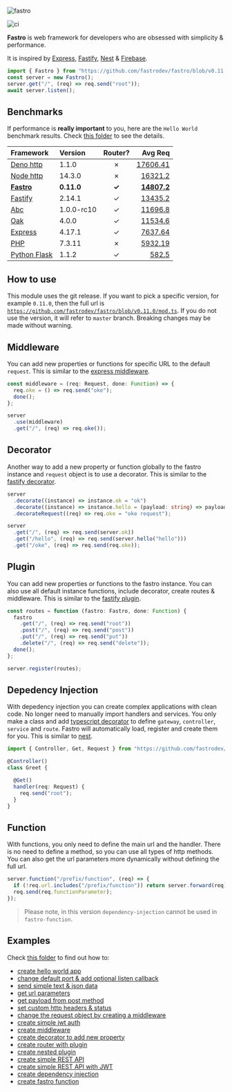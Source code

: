 ![fastro][logo]

![ci][ci]

**Fastro** is web framework for developers who are obsessed with simplicity & performance.

It is inspired by [Express](https://expressjs.com/), [Fastify](https://www.fastify.io/), [Nest](https://nestjs.com/) & [Firebase](https://firebase.google.com/).

```ts
import { Fastro } from "https://github.com/fastrodev/fastro/blob/v0.11.0/mod.ts";
const server = new Fastro();
server.get("/", (req) => req.send("root"));
await server.listen();
```

## Benchmarks
If performance is **really important** to you, here are the `Hello World` benchmark results. Check [this folder](https://github.com/fastrodev/fastro/tree/master/benchmarks) to see the details.

| Framework | Version | Router? | Avg Req |
| :-- | :-- | :--: | --: |
| [Deno http](https://github.com/fastrodev/fastro/blob/master/benchmarks/deno_http.ts) | 1.1.0 | &#10007; | [17606.41](https://github.com/fastrodev/fastro/blob/master/benchmarks/benchmark_deno.json) |
| [Node http](https://github.com/fastrodev/fastro/blob/master/benchmarks/node_http.js) | 14.3.0 | &#10007; | [16321.2](https://github.com/fastrodev/fastro/blob/master/benchmarks/benchmark_node.json) |
| [**Fastro**](https://github.com/fastrodev/fastro/blob/master/benchmarks/fastro.ts) | **0.11.0** | **&#10003;** | **[14807.2](https://github.com/fastrodev/fastro/blob/master/benchmarks/benchmark_fastro.json)**  |
| [Fastify](https://github.com/fastrodev/fastro/blob/master/benchmarks/fastify.js) | 2.14.1 | &#10003; | [13435.2](https://github.com/fastrodev/fastro/blob/master/benchmarks/benchmark_fastify.json) |
| [Abc](https://github.com/fastrodev/fastro/blob/master/benchmarks/abc.ts) | 1.0.0-rc10 | &#10003; | [11696.8](https://github.com/fastrodev/fastro/blob/master/benchmarks/benchmark_abc.json) |
| [Oak](https://github.com/fastrodev/fastro/blob/master/benchmarks/oak.ts) | 4.0.0 | &#10003; | [11534.6](https://github.com/fastrodev/fastro/blob/master/benchmarks/benchmark_oak.json) |
| [Express](https://github.com/fastrodev/fastro/blob/master/benchmarks/express.js) | 4.17.1 | &#10003; | [7637.64](https://github.com/fastrodev/fastro/blob/master/benchmarks/benchmark_express.json) |
| [PHP](https://github.com/fastrodev/fastro/blob/master/benchmarks/index.php) | 7.3.11 | &#10007; | [5932.19](https://github.com/fastrodev/fastro/blob/master/benchmarks/benchmark_php.json) |
| [Python Flask](https://github.com/fastrodev/fastro/blob/master/benchmarks/flask_app.py) | 1.1.2 | &#10003; | [582.5](https://github.com/fastrodev/fastro/blob/master/benchmarks/benchmark_flask.json) |


## How to use

This module uses the git release. If you want to pick a specific version, for example `0.11.0`, then the full url is [`https://github.com/fastrodev/fastro/blob/v0.11.0/mod.ts`](https://github.com/fastrodev/fastro/blob/v0.11.0/mod.ts). If you do not use the version, it will refer to `master` branch. Breaking changes may be made without warning.

## Middleware

You can add new properties or functions for specific URL to the default `request`. This is similar to the [express middleware](https://expressjs.com/en/guide/writing-middleware.html).
```ts
const middleware = (req: Request, done: Function) => {
  req.oke = () => req.send("oke");
  done();
};

server
  .use(middleware)
  .get("/", (req) => req.oke());
```

## Decorator

Another way to add a new property or function globally to the fastro instance and `request` object is to use a decorator. This is similar to the [fastify decorator](https://www.fastify.io/docs/latest/Decorators/).
```ts
server
  .decorate((instance) => instance.ok = "ok")
  .decorate((instance) => instance.hello = (payload: string) => payload)
  .decorateRequest((req) => req.oke = "oke request");

server
  .get("/", (req) => req.send(server.ok))
  .get("/hello", (req) => req.send(server.hello("hello")))
  .get("/oke", (req) => req.send(req.oke));
```

## Plugin
You can add new properties or functions to the fastro instance. You can also use all default instance functions, include decorator, create routes & middleware. This is similar to the [fastify plugin](https://www.fastify.io/docs/latest/Plugins/).
```ts
const routes = function (fastro: Fastro, done: Function) {
  fastro
    .get("/", (req) => req.send("root"))
    .post("/", (req) => req.send("post"))
    .put("/", (req) => req.send("put"))
    .delete("/", (req) => req.send("delete"));
  done();
};

server.register(routes);

```

## Depedency Injection
With depedency injection you can create complex applications with clean code. No longer need to manually import handlers and services. You only make a class and add [typescript decorator](https://www.typescriptlang.org/docs/handbook/decorators.html) to define `gateway`, `controller`, `service`  and `route`. Fastro will automatically load, register and create them for you. This is similar to [nest](https://nestjs.com/).

```ts
import { Controller, Get, Request } from "https://github.com/fastrodev/fastro/blob/v0.11.0/mod.ts";

@Controller()
class Greet {

  @Get()
  handler(req: Request) {
    req.send("root");
  }
}
```

## Function
With functions, you only need to define the main url and the handler. There is no need to define a method, so you can use all types of http methods. You can also get the url parameters more dynamically without defining the full url.
```ts
server.function("/prefix/function", (req) => {
  if (!req.url.includes("/prefix/function")) return server.forward(req);
  req.send(req.functionParameter);
});

```
> Please note, in this version `dependency-injection` cannot be used in `fastro-function`.

## Examples

Check [this folder](https://github.com/fastrodev/fastro/tree/master/examples) to find out how to:
- [create hello world app](https://github.com/fastrodev/fastro/blob/master/examples/hello.ts)
- [change default port & add optional listen callback](https://github.com/fastrodev/fastro/blob/master/examples/main.ts#L34)
- [send simple text & json data](https://github.com/fastrodev/fastro/blob/master/examples/main.ts#L5)
- [get url parameters](https://github.com/fastrodev/fastro/blob/master/examples/main.ts#L20)
- [get payload from post method](https://github.com/fastrodev/fastro/blob/master/examples/main.ts#L30)
- [set custom http headers & status](https://github.com/fastrodev/fastro/blob/master/examples/main.ts#L9)
- [change the request object by creating a middleware](https://github.com/fastrodev/fastro/blob/master/examples/use_middleware.ts#L6)
- [create simple jwt auth](https://github.com/fastrodev/fastro/blob/master/examples/simple_jwt_auth.ts)
- [create middleware](https://github.com/fastrodev/fastro/blob/master/examples/middleware.ts)
- [create decorator to add new property](https://github.com/fastrodev/fastro/blob/master/examples/decorate.ts)
- [create router with plugin](https://github.com/fastrodev/fastro/blob/master/examples/plugin.ts)
- [create nested plugin](https://github.com/fastrodev/fastro/blob/master/examples/nested_plugin.ts)
- [create simple REST API](https://github.com/fastrodev/fastro/blob/master/examples/crud_postgres.ts)
- [create simple REST API with JWT](https://github.com/fastrodev/fastro/blob/master/examples/rest_api_jwt)
- [create dependency injection](https://github.com/fastrodev/fastro/blob/master/examples/di)
- [create fastro function](https://github.com/fastrodev/fastro/blob/master/examples/function.ts)

[logo]: https://repository-images.githubusercontent.com/264308713/80eb4380-aa57-11ea-82b0-47e460921478 "Fastro"
[ci]: https://github.com/fastrodev/fastro/workflows/ci/badge.svg "ci"